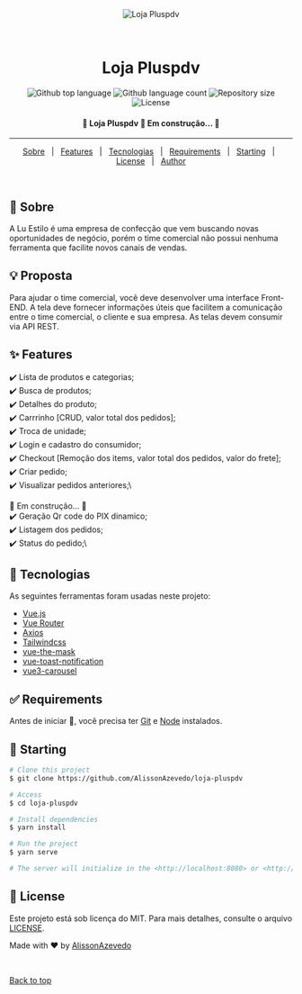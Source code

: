 <div align="center" id="top"> 
  <img src="https://i.ibb.co/rp4vhKS/Plus-PDV-logo.png" alt="Loja Pluspdv" />

  &#xa0;

  <!-- <a href="https://lojapluspdv.netlify.app">Demo</a> -->
</div>

<h1 align="center">Loja Pluspdv</h1>

<p align="center">
  <img alt="Github top language" src="https://img.shields.io/github/languages/top/AlissonAzevedo/loja-pluspdv?color=56BEB8">

  <img alt="Github language count" src="https://img.shields.io/github/languages/count/AlissonAzevedo/loja-pluspdv?color=56BEB8">

  <img alt="Repository size" src="https://img.shields.io/github/repo-size/AlissonAzevedo/loja-pluspdv?color=56BEB8">

  <img alt="License" src="https://img.shields.io/github/license/AlissonAzevedo/loja-pluspdv?color=56BEB8">

  <!-- <img alt="Github issues" src="https://img.shields.io/github/issues/AlissonAzevedo/loja-pluspdv?color=56BEB8" /> -->

  <!-- <img alt="Github forks" src="https://img.shields.io/github/forks/AlissonAzevedo/loja-pluspdv?color=56BEB8" /> -->

  <!-- <img alt="Github stars" src="https://img.shields.io/github/stars/AlissonAzevedo/loja-pluspdv?color=56BEB8" /> -->
</p>

<!-- Status -->

<h4 align="center"> 
	🚧  Loja Pluspdv 🚀 Em construção...  🚧
</h4> 

<hr>

<p align="center">
  <a href="#dart-sobre">Sobre</a> &#xa0; | &#xa0; 
  <a href="#sparkles-features">Features</a> &#xa0; | &#xa0;
  <a href="#rocket-tecnologias">Tecnologias</a> &#xa0; | &#xa0;
  <a href="#white_check_mark-requirements">Requirements</a> &#xa0; | &#xa0;
  <a href="#checkered_flag-starting">Starting</a> &#xa0; | &#xa0;
  <a href="#memo-license">License</a> &#xa0; | &#xa0;
  <a href="https://github.com/AlissonAzevedo" target="_blank">Author</a>
</p>

<br>

## :dart: Sobre ##

A Lu Estilo é uma empresa de confecção que vem buscando novas oportunidades
de negócio, porém o time comercial não possui nenhuma ferramenta que facilite
novos canais de vendas.
## :bulb: Proposta ##
Para ajudar o time comercial, você deve desenvolver uma interface Front-END. A tela deve fornecer informações úteis que
facilitem a comunicação entre o time comercial, o cliente e sua empresa.
As telas devem consumir via API REST.


## :sparkles: Features ##

:heavy_check_mark: Lista de produtos e categorias;\
:heavy_check_mark: Busca de produtos;\
:heavy_check_mark: Detalhes do produto;\
:heavy_check_mark: Carrrinho [CRUD, valor total dos pedidos];\
:heavy_check_mark: Troca de unidade;\
:heavy_check_mark: Login e cadastro do consumidor;\
:heavy_check_mark: Checkout [Remoção dos items, valor total dos pedidos, valor do frete];\
:heavy_check_mark: Criar pedido;\
:heavy_check_mark: Visualizar pedidos anteriores;\

🚧 Em construção...  🚧
<br>
:heavy_check_mark: Geração Qr code do PIX dinamico;\
:heavy_check_mark: Listagem dos pedidos;\
:heavy_check_mark: Status do pedido;\

## :rocket: Tecnologias ##

As seguintes ferramentas foram usadas neste projeto:

- [Vue.js](https://vuejs.org/)
- [Vue Router](https://router.vuejs.org/)
- [Axios](https://axios-http.com/)
- [Tailwindcss](https://tailwindcss.com/)
- [vue-the-mask](https://vuejs-tips.github.io/vue-the-mask/)
- [vue-toast-notification](https://ankurk91.github.io/vue-toast-notification/)
- [vue3-carousel](https://ismail9k.github.io/vue3-carousel/)

## :white_check_mark: Requirements ##

Antes de iniciar  :checkered_flag:, você precisa ter [Git](https://git-scm.com) e [Node](https://nodejs.org/en/) instalados.

## :checkered_flag: Starting ##

```bash
# Clone this project
$ git clone https://github.com/AlissonAzevedo/loja-pluspdv

# Access
$ cd loja-pluspdv

# Install dependencies
$ yarn install

# Run the project
$ yarn serve

# The server will initialize in the <http://localhost:8080> or <http://127.0.0.1:8080>
```

## :memo: License ##

Este projeto está sob licença do MIT. Para mais detalhes, consulte o arquivo [LICENSE](LICENSE.md).


Made with :heart: by <a href="https://github.com/AlissonAzevedo" target="_blank">AlissonAzevedo</a>

&#xa0;

<a href="#top">Back to top</a>

